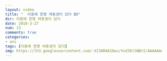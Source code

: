 ```yaml
---
layout: video
title: "  이중에 한명 여동생이 있다 BD"
dir: 이중에 한명 여동생이 있다
date: 2016-3-27
num: 13
comments: true
categories:
- ani
tags: [이중에 한명 여동생이 있다]
img: https://lh3.googleusercontent.com/-XI3ARA61Ows/Vvd3blSNBtI/AAAAAAAAsc0/Evq3KfaHmoM/
---
```

<script>// <![CDATA[
window.onload=function(){
alert("이 애니는 스킵기능준비중입니다");
}
// ]]></script>